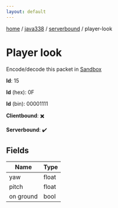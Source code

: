 ```yaml
---
layout: default
---
```


[home](/)  /  [java338](/protocol/java338)  /  [serverbound](/protocol/java338/serverbound)  /  player-look

# Player look

Encode/decode this packet in [Sandbox](../../../sandbox/java338#Serverbound.PlayerLook)

**Id**: 15

**Id** (hex): 0F

**Id** (bin): 00001111

**Clientbound**: ✖️

**Serverbound**: ✔️

## Fields

Name | Type
---|---
yaw | float
pitch | float
on ground | bool

